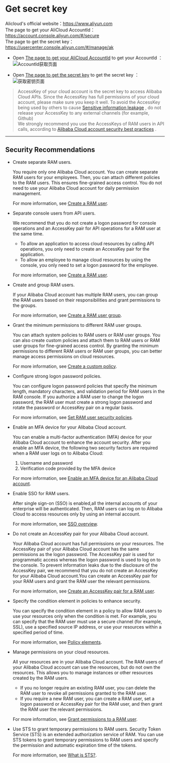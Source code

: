 # Get secret key

Alicloud's official website：https://www.aliyun.com   
The page to get your AliCloud AccountId：https://account.console.aliyun.com/#/secure   
The page to get the secret key：https://usercenter.console.aliyun.com/#/manage/ak

- Open [The page to get your AliCloud AccountId](https://account.console.aliyun.com/#/secure) to get your AccountId ：
  ![AccountId获取页面](https://images.devsapp.cn/access/aliyun-accountid.jpg)

- Open [The page to get the secret key](https://usercenter.console.aliyun.com/#/manage/ak) to get the secret key ：
  ![获取密钥页面](https://images.devsapp.cn/access/aliyun-access.jpg)


> AccessKey of your cloud account is the secret key to access Alibaba Cloud APIs. Since the AccessKey has full permissions of your cloud account, please make sure you keep it well. To avoid the AccessKey being used by others to cause [Sensitive information leakage](https://www.alibabacloud.com/help/doc-detail/54059.htm) , do not release your AccessKey to any external channels (for example, Github)    
> We strongly recommend you use the AccessKeys of RAM users in API calls, according to [Alibaba Cloud account security best practices](https://www.alibabacloud.com/help/doc-detail/102600.html) .

------

## Security Recommendations

- Create separate RAM users.

  You require only one Alibaba Cloud account. You can create separate RAM users for your employees. Then, you can attach different policies to the RAM users. This ensures fine-grained access control. You do not need to use your Alibaba Cloud account for daily permission management.

  For more information, see [Create a RAM user](https://www.alibabacloud.com/help/doc-detail/93720.htm).

- Separate console users from API users.

  We recommend that you do not create a logon password for console operations and an AccessKey pair for API operations for a RAM user at the same time.

  - To allow an application to access cloud resources by calling API operations, you only need to create an AccessKey pair for the application.
  - To allow an employee to manage cloud resources by using the console, you only need to set a logon password for the employee.

  For more information, see [Create a RAM user](https://www.alibabacloud.com/help/doc-detail/93720.htm).

- Create and group RAM users.

  If your Alibaba Cloud account has multiple RAM users, you can group the RAM users based on their responsibilities and grant permissions to the groups.

  For more information, see [Create a RAM user group](https://www.alibabacloud.com/help/en/doc-detail/93724.htm?spm=a2c63.p38356.0.0.7e7e2d2flQBnKu#task-187540).

- Grant the minimum permissions to different RAM user groups.

  You can attach system policies to RAM users or RAM user groups. You can also create custom policies and attach them to RAM users or RAM user groups for fine-grained access control. By granting the minimum permissions to different RAM users or RAM user groups, you can better manage access permissions on cloud resources.

  For more information, see [Create a custom policy](https://www.alibabacloud.com/help/en/doc-detail/93733.htm).

- Configure strong logon password policies.

  You can configure logon password policies that specify the minimum length, mandatory characters, and validation period for RAM users in the RAM console. If you authorize a RAM user to change the logon password, the RAM user must create a strong logon password and rotate the password or AccessKey pair on a regular basis.

  For more information, see [Set RAM user security policies](https://www.alibabacloud.com/help/doc-detail/116414.htm#task-188786).

- Enable an MFA device for your Alibaba Cloud account.

  You can enable a multi-factor authentication (MFA) device for your Alibaba Cloud account to enhance the account security. After you enable an MFA device, the following two security factors are required when a RAM user logs on to Alibaba Cloud:

  1. Username and password
  2. Verification code provided by the MFA device

  For more information, see [Enable an MFA device for an Alibaba Cloud account](https://www.alibabacloud.com/help/doc-detail/28635.htm#task-u2b-ww2-xdb).

- Enable SSO for RAM users. 

  After single sign-on (SSO) is enabled,all the internal accounts of your enterprise will be authenticated. Then, RAM users can log on to Alibaba Cloud to access resources only by using an internal account.

  For more information, see [SSO overview](https://www.alibabacloud.com/help/doc-detail/93684.htm#concept-etn-fjc-mfb).

- Do not create an AccessKey pair for your Alibaba Cloud account.

  Your Alibaba Cloud account has full permissions on your resources. The AccessKey pair of your Alibaba Cloud account has the same permissions as the logon password. The AccessKey pair is used for programmatic access whereas the logon password is used to log on to the console. To prevent information leaks due to the disclosure of the AccessKey pair, we recommend that you do not create an AccessKey for your Alibaba Cloud account.You can create an AccessKey pair for your RAM users and grant the RAM user the relevant permissions.

  For more information, see [Create an AccessKey pair for a RAM user](https://www.alibabacloud.com/help/doc-detail/116401.htm#task-188766).

- Specify the condition element in policies to enhance security.

  You can specify the condition element in a policy to allow RAM users to use your resources only when the condition is met. For example, you can specify that the RAM user must use a secure channel (for example, SSL), use a specified source IP address, or use your resources within a specified period of time.

  For more information, see [Policy elements](https://www.alibabacloud.com/help/doc-detail/93738.htm#concept-xg5-51g-xdb).

- Manage permissions on your cloud resources.

  All your resources are in your Alibaba Cloud account. The RAM users of your Alibaba Cloud account can use the resources, but do not own the resources. This allows you to manage instances or other resources created by the RAM users.

  - If you no longer require an existing RAM user, you can delete the RAM user to revoke all permissions granted to the RAM user.
  - If you require a new RAM user, you can create a RAM user, set a logon password or AccessKey pair for the RAM user, and then grant the RAM user the relevant permissions.

  For more information, see [Grant permissions to a RAM user](https://www.alibabacloud.com/help/doc-detail/116146.htm#task-187800).

- Use STS to grant temporary permissions to RAM users. Security Token Service (STS) is an extended authorization service of RAM. You can use STS tokens to grant temporary permissions to RAM users and specify the permission and automatic expiration time of the tokens.

  For more information, see [What is STS?](https://www.alibabacloud.com/help/doc-detail/28756.htm#reference-ong-5nv-xdb).
